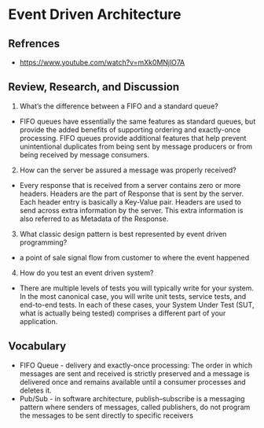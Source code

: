 # Event Driven Architecture

## Refrences

- https://www.youtube.com/watch?v=mXk0MNjlO7A

## Review, Research, and Discussion

1. What’s the difference between a FIFO and a standard queue?

- FIFO queues have essentially the same features as standard queues, but provide the added benefits of supporting ordering and exactly-once processing. FIFO queues provide additional features that help prevent unintentional duplicates from being sent by message producers or from being received by message consumers.

2. How can the server be assured a message was properly received?

- Every response that is received from a server contains zero or more headers. Headers are the part of Response that is sent by the server. Each header entry is basically a Key-Value pair. Headers are used to send across extra information by the server. This extra information is also referred to as Metadata of the Response.

3. What classic design pattern is best represented by event driven programming?

- a point of sale signal flow from customer to where the event happened

4. How do you test an event driven system?

- There are multiple levels of tests you will typically write for your system. In the most canonical case, you will write unit tests, service tests, and end-to-end tests. In each of these cases, your System Under Test (SUT, what is actually being tested) comprises a different part of your application.

## Vocabulary

- FIFO Queue - delivery and exactly-once processing: The order in which messages are sent and received is strictly preserved and a message is delivered once and remains available until a consumer processes and deletes it.
- Pub/Sub - in software architecture, publish–subscribe is a messaging pattern where senders of messages, called publishers, do not program the messages to be sent directly to specific receivers
